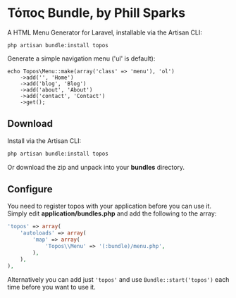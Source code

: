# Τόπος Bundle, by Phill Sparks

A HTML Menu Generator for Laravel, installable via the Artisan CLI:

    php artisan bundle:install topos
    
Generate a simple navigation menu ('ul' is default):

    echo Topos\Menu::make(array('class' => 'menu'), 'ol')
        ->add('', 'Home')
        ->add('blog', 'Blog')
        ->add('about', 'About')
        ->add('contact', 'Contact')
        ->get();

## Download

Install via the Artisan CLI:

```sh
php artisan bundle:install topos
```

Or download the zip and unpack into your **bundles** directory.

## Configure

You need to register topos with your application before you can use it.  Simply edit **application/bundles.php** and add the following to the array:

```php
'topos' => array(
	'autoloads' => array(
		'map' => array(
			'Topos\\Menu' => '(:bundle)/menu.php',
		),
	),
),
```

Alternatively you can add just `'topos'` and use `Bundle::start('topos')` each time before you want to use it.
